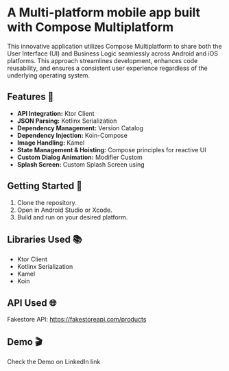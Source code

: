 <!DOCTYPE html>
<html>
<body>
  <h1>A Multi-platform mobile app built with Compose Multiplatform</h1>
  <p>This innovative application utilizes Compose Multiplatform to share both the User Interface (UI) and Business Logic seamlessly across Android and iOS platforms. This approach streamlines development, enhances code reusability, and ensures a consistent user experience regardless of the underlying operating system.</p>


  <h2>Features 🚀</h2>

  <ul>
    <li><strong>API Integration:</strong> Ktor Client</li>
    <li><strong>JSON Parsing:</strong> Kotlinx Serialization</li>
    <li><strong>Dependency Management:</strong> Version Catalog</li>
    <li><strong>Dependency Injection:</strong> Koin-Compose</li>
    <li><strong>Image Handling:</strong> Kamel</li>
    <li><strong>State Management & Hoisting:</strong> Compose principles for reactive UI</li>
    <li><strong>Custom Dialog Animation:</strong> Modifier Custom</li>
    <li><strong>Splash Screen:</strong> Custom Splash Screen using</li>
  </ul>

  <h2>Getting Started 🚀</h2>

  <ol>
    <li>Clone the repository.</li>
    <li>Open in Android Studio or Xcode.</li>
    <li>Build and run on your desired platform.</li>
  </ol>

  <h2>Libraries Used 📚</h2>

  <ul>
    <li>Ktor Client</li>
    <li>Kotlinx Serialization</li>
    <li>Kamel</li>
    <li>Koin</li>
  </ul>

  <h2>API Used 🌐</h2>
  <p>Fakestore API: <a href="https://fakestoreapi.com/products" target="_blank">https://fakestoreapi.com/products</a></p>

  <h2>Demo 🎬</h2>
  <p>Check the Demo on LinkedIn link </p>
</body>
</html>
